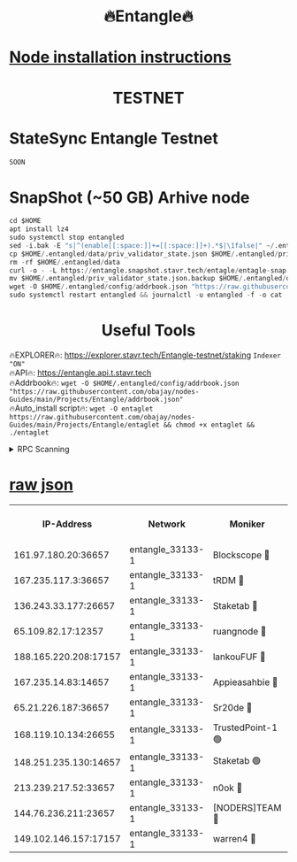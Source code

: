 <h1 align="center"> 🔥Entangle🔥</h1>

[Node installation instructions](https://github.com/obajay/nodes-Guides/tree/main/Projects/Entangle)
=

<h1 align="center"> TESTNET</h1>

# StateSync Entangle Testnet
```python
SOON
```
# SnapShot (~50 GB) Arhive node
```python
cd $HOME
apt install lz4
sudo systemctl stop entangled
sed -i.bak -E "s|^(enable[[:space:]]+=[[:space:]]+).*$|\1false|" ~/.entangled/config/config.toml
cp $HOME/.entangled/data/priv_validator_state.json $HOME/.entangled/priv_validator_state.json.backup
rm -rf $HOME/.entangled/data
curl -o - -L https://entangle.snapshot.stavr.tech/entagle/entagle-snap.tar.lz4 | lz4 -c -d - | tar -x -C $HOME/.entangled --strip-components 2
mv $HOME/.entangled/priv_validator_state.json.backup $HOME/.entangled/data/priv_validator_state.json
wget -O $HOME/.entangled/config/addrbook.json "https://raw.githubusercontent.com/obajay/nodes-Guides/main/Projects/Entangle/addrbook.json"
sudo systemctl restart entangled && journalctl -u entangled -f -o cat
```
 <h1 align="center"> Useful Tools</h1>
 
🔥EXPLORER🔥: https://explorer.stavr.tech/Entangle-testnet/staking        `Indexer "ON"` \
🔥API🔥:      https://entangle.api.t.stavr.tech \
🔥Addrbook🔥: ```wget -O $HOME/.entangled/config/addrbook.json "https://raw.githubusercontent.com/obajay/nodes-Guides/main/Projects/Entangle/addrbook.json"``` \
🔥Auto_install script🔥:  `wget -O entaglet https://raw.githubusercontent.com/obajay/nodes-Guides/main/Projects/Entangle/entaglet && chmod +x entaglet && ./entaglet`


<details>
<summary>RPC Scanning</summary>

<h2 align="center"> We scan nodes in real time every 4 hours. And we provide the final result of RPC endpoints.
We cannot influence the operation of these nodes in any way. </h2>


```python
If Voting Power is higher than 0 --> then the Node is a validator of the network and may be subject to attack and be a potential threat to the chain.
```
```python
We marked such validators with a red symbol
```

</details>

[raw json](https://rpc-check.entangt.stavr.tech/entangt/rpc-entangt-result.json)
=


<table><tr><th>IP-Address</th><th>Network</th><th>Moniker</th><th>Latest Block Height</th><th>Earliest Block Height</th><th>Catching Up</th><th>Tx Index</th><th>Voting Power</th><th>Scan Time</th></tr><tr><td>161.97.180.20:36657</td><td>entangle_33133-1</td><td>Blockscope 🔴</td><td>2389693</td><td>1</td><td>False</td><td>off</td><td>298626405470192</td><td>2024-02-27T22:13:45.134049333UTC</td></tr><tr><td>167.235.117.3:36657</td><td>entangle_33133-1</td><td>tRDM 🔴</td><td>2389696</td><td>1</td><td>False</td><td>on</td><td>203380412061372</td><td>2024-02-27T22:14:03.817179696UTC</td></tr><tr><td>136.243.33.177:26657</td><td>entangle_33133-1</td><td>Staketab 🔴</td><td>2389695</td><td>660001</td><td>False</td><td>on</td><td>158052937090441</td><td>2024-02-27T22:13:54.812919788UTC</td></tr><tr><td>65.109.82.17:12357</td><td>entangle_33133-1</td><td>ruangnode 🔴</td><td>2389693</td><td>1312001</td><td>False</td><td>off</td><td>531286196753161</td><td>2024-02-27T22:13:45.474834592UTC</td></tr><tr><td>188.165.220.208:17157</td><td>entangle_33133-1</td><td>lankouFUF 🔴</td><td>2389693</td><td>1910001</td><td>False</td><td>off</td><td>328028014506098</td><td>2024-02-27T22:13:45.745859911UTC</td></tr><tr><td>167.235.14.83:14657</td><td>entangle_33133-1</td><td>Appieasahbie 🔴</td><td>2389696</td><td>2042001</td><td>False</td><td>on</td><td>43259950432176304</td><td>2024-02-27T22:14:03.478585102UTC</td></tr><tr><td>65.21.226.187:36657</td><td>entangle_33133-1</td><td>Sr20de 🔴</td><td>2389693</td><td>2049001</td><td>False</td><td>off</td><td>58207194232282</td><td>2024-02-27T22:13:44.853587939UTC</td></tr><tr><td>168.119.10.134:26655</td><td>entangle_33133-1</td><td>TrustedPoint-1 🟢</td><td>2389696</td><td>2268001</td><td>False</td><td>off</td><td>0</td><td>2024-02-27T22:14:04.062245712UTC</td></tr><tr><td>148.251.235.130:14657</td><td>entangle_33133-1</td><td>Staketab 🟢</td><td>2389693</td><td>2272001</td><td>False</td><td>on</td><td>0</td><td>2024-02-27T22:13:44.519319138UTC</td></tr><tr><td>213.239.217.52:33657</td><td>entangle_33133-1</td><td>n0ok 🔴</td><td>2389696</td><td>2289696</td><td>False</td><td>off</td><td>46600433835076634</td><td>2024-02-27T22:13:59.140518683UTC</td></tr><tr><td>144.76.236.211:23657</td><td>entangle_33133-1</td><td>[NODERS]TEAM 🔴</td><td>2389694</td><td>2304001</td><td>False</td><td>off</td><td>26806970202206302</td><td>2024-02-27T22:13:52.527364310UTC</td></tr><tr><td>149.102.146.157:17157</td><td>entangle_33133-1</td><td>warren4 🔴</td><td>2389693</td><td>2327001</td><td>False</td><td>on</td><td>499379026152094</td><td>2024-02-27T22:13:52.235962931UTC</td></tr></table>
